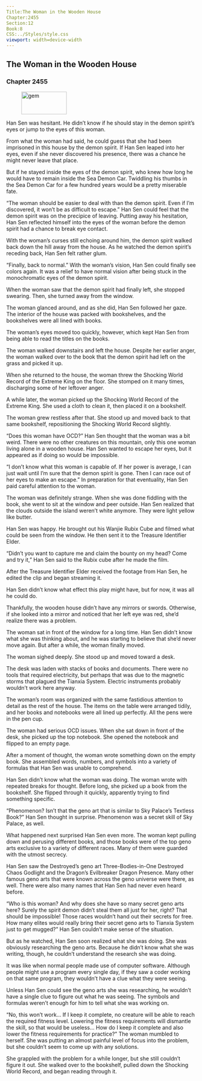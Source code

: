 ```yaml
---
Title:The Woman in the Wooden House 
Chapter:2455 
Section:12 
Book:8 
CSS:../Styles/style.css 
viewport: width=device-width
---
```

  
## The Woman in the Wooden House
### Chapter 2455
  
<figure>
	<img src="../Images/gem.gif" alt="gem" id="gem" width="120" height="60" />
</figure>
  

  
Han Sen was hesitant. He didn’t know if he should stay in the demon spirit’s eyes or jump to the eyes of this woman.

From what the woman had said, he could guess that she had been imprisoned in this house by the demon spirit. If Han Sen leaped into her eyes, even if she never discovered his presence, there was a chance he might never leave that place.

But if he stayed inside the eyes of the demon spirit, who knew how long he would have to remain inside the Sea Demon Car. Twiddling his thumbs in the Sea Demon Car for a few hundred years would be a pretty miserable fate.

“The woman should be easier to deal with than the demon spirit. Even if I’m discovered, it won’t be as difficult to escape.” Han Sen could feel that the demon spirit was on the precipice of leaving. Putting away his hesitation, Han Sen reflected himself into the eyes of the woman before the demon spirit had a chance to break eye contact.

With the woman’s curses still echoing around him, the demon spirit walked back down the hill away from the house. As he watched the demon spirit’s receding back, Han Sen felt rather glum.

“Finally, back to normal.” With the woman’s vision, Han Sen could finally see colors again. It was a relief to have normal vision after being stuck in the monochromatic eyes of the demon spirit.

When the woman saw that the demon spirit had finally left, she stopped swearing. Then, she turned away from the window.

The woman glanced around, and as she did, Han Sen followed her gaze. The interior of the house was packed with bookshelves, and the bookshelves were all lined with books.

The woman’s eyes moved too quickly, however, which kept Han Sen from being able to read the titles on the books.

The woman walked downstairs and left the house. Despite her earlier anger, the woman walked over to the book that the demon spirit had left on the grass and picked it up.

When she returned to the house, the woman threw the Shocking World Record of the Extreme King on the floor. She stomped on it many times, discharging some of her leftover anger.

A while later, the woman picked up the Shocking World Record of the Extreme King. She used a cloth to clean it, then placed it on a bookshelf.

The woman grew restless after that. She stood up and moved back to that same bookshelf, repositioning the Shocking World Record slightly.

“Does this woman have OCD?” Han Sen thought that the woman was a bit weird. There were no other creatures on this mountain, only this one woman living alone in a wooden house. Han Sen wanted to escape her eyes, but it appeared as if doing so would be impossible.

“I don’t know what this woman is capable of. If her power is average, I can just wait until I’m sure that the demon spirit is gone. Then I can race out of her eyes to make an escape.” In preparation for that eventuality, Han Sen paid careful attention to the woman.

The woman was definitely strange. When she was done fiddling with the book, she went to sit at the window and peer outside. Han Sen realized that the clouds outside the island weren’t white anymore. They were light yellow like butter.

Han Sen was happy. He brought out his Wanjie Rubix Cube and filmed what could be seen from the window. He then sent it to the Treasure Identifier Elder.

“Didn’t you want to capture me and claim the bounty on my head? Come and try it,” Han Sen said to the Rubix cube after he made the film.

After the Treasure Identifier Elder received the footage from Han Sen, he edited the clip and began streaming it.

Han Sen didn’t know what effect this play might have, but for now, it was all he could do.

Thankfully, the wooden house didn’t have any mirrors or swords. Otherwise, if she looked into a mirror and noticed that her left eye was red, she’d realize there was a problem.

The woman sat in front of the window for a long time. Han Sen didn’t know what she was thinking about, and he was starting to believe that she’d never move again. But after a while, the woman finally moved.

The woman sighed deeply. She stood up and moved toward a desk.

The desk was laden with stacks of books and documents. There were no tools that required electricity, but perhaps that was due to the magnetic storms that plagued the Tianxia System. Electric instruments probably wouldn’t work here anyway.

The woman’s room was organized with the same fastidious attention to detail as the rest of the house. The items on the table were arranged tidily, and her books and notebooks were all lined up perfectly. All the pens were in the pen cup.

The woman had serious OCD issues. When she sat down in front of the desk, she picked up the top notebook. She opened the notebook and flipped to an empty page.

After a moment of thought, the woman wrote something down on the empty book. She assembled words, numbers, and symbols into a variety of formulas that Han Sen was unable to comprehend.

Han Sen didn’t know what the woman was doing. The woman wrote with repeated breaks for thought. Before long, she picked up a book from the bookshelf. She flipped through it quickly, apparently trying to find something specific.

“Phenomenon? Isn’t that the geno art that is similar to Sky Palace’s Textless Book?” Han Sen thought in surprise. Phenomenon was a secret skill of Sky Palace, as well.

What happened next surprised Han Sen even more. The woman kept pulling down and perusing different books, and those books were of the top geno arts exclusive to a variety of different races. Many of them were guarded with the utmost secrecy.

Han Sen saw the Destroyed’s geno art Three-Bodies-in-One Destroyed Chaos Godlight and the Dragon’s Evilbreaker Dragon Presence. Many other famous geno arts that were known across the geno universe were there, as well. There were also many names that Han Sen had never even heard before.

“Who is this woman? And why does she have so many secret geno arts here? Surely the spirit demon didn’t steal them all just for her, right? That should be impossible! Those races wouldn’t hand out their secrets for free. How many elites would really bring their secret geno arts to Tianxia System just to get mugged?” Han Sen couldn’t make sense of the situation.

But as he watched, Han Sen soon realized what she was doing. She was obviously researching the geno arts. Because he didn’t know what she was writing, though, he couldn’t understand the research she was doing.

It was like when normal people made use of computer software. Although people might use a program every single day, if they saw a coder working on that same program, they wouldn’t have a clue what they were seeing.

Unless Han Sen could see the geno arts she was researching, he wouldn’t have a single clue to figure out what he was seeing. The symbols and formulas weren’t enough for him to tell what she was working on.

“No, this won’t work… If I keep it complete, no creature will be able to reach the required fitness level. Lowering the fitness requirements will dismantle the skill, so that would be useless… How do I keep it complete and also lower the fitness requirements for practice?” The woman mumbled to herself. She was putting an almost painful level of focus into the problem, but she couldn’t seem to come up with any solutions.

She grappled with the problem for a while longer, but she still couldn’t figure it out. She walked over to the bookshelf, pulled down the Shocking World Record, and began reading through it.